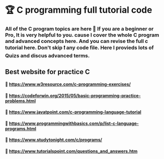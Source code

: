 # 🏆 C programming full tutorial code 
### All of the C program topics are here 🥰 If you are a beginner or Pro, It is very helpful to you. cause I cover the whole C program and advanced concepts here. And you can revise the full c tutorial here. Don't skip ❗ any code file. Here I provieds lots of Quizs and discus advanced terms. 


## Best website for practice C 
#### 🎯 https://www.w3resource.com/c-programming-exercises/
#### 🎯 https://codeforwin.org/2015/05/basic-programming-practice-problems.html
#### 🎯 https://www.javatpoint.com/c-programming-language-tutorial           
#### 🎯 https://www.programmingwithbasics.com/p/list-c-language-programs.html
#### 🎯 https://www.studytonight.com/c/programs/
#### 🎯 https://www.tutorialspoint.com/questions_and_answers.htm

